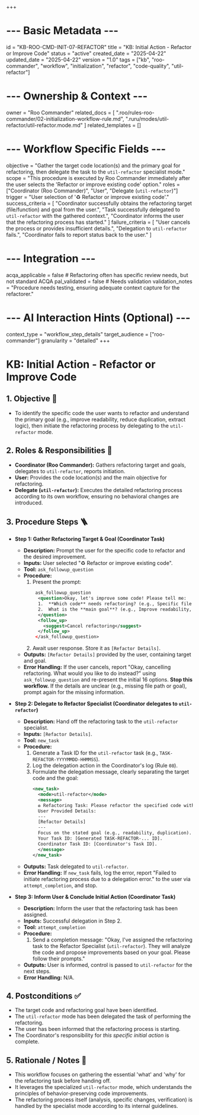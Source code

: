 +++
# --- Basic Metadata ---
id = "KB-ROO-CMD-INIT-07-REFACTOR"
title = "KB: Initial Action - Refactor or Improve Code"
status = "active"
created_date = "2025-04-22"
updated_date = "2025-04-22"
version = "1.0"
tags = ["kb", "roo-commander", "workflow", "initialization", "refactor", "code-quality", "util-refactor"]

# --- Ownership & Context ---
owner = "Roo Commander"
related_docs = [
    ".roo/rules-roo-commander/02-initialization-workflow-rule.md",
    ".ruru/modes/util-refactor/util-refactor.mode.md"
]
related_templates = []

# --- Workflow Specific Fields ---
objective = "Gather the target code location(s) and the primary goal for refactoring, then delegate the task to the `util-refactor` specialist mode."
scope = "This procedure is executed by Roo Commander immediately after the user selects the 'Refactor or improve existing code' option."
roles = ["Coordinator (Roo Commander)", "User", "Delegate (`util-refactor`)"]
trigger = "User selection of '♻️ Refactor or improve existing code'."
success_criteria = [
    "Coordinator successfully obtains the refactoring target (file/function) and goal from the user.",
    "Task successfully delegated to `util-refactor` with the gathered context.",
    "Coordinator informs the user that the refactoring process has started."
]
failure_criteria = [
    "User cancels the process or provides insufficient details.",
    "Delegation to `util-refactor` fails.",
    "Coordinator fails to report status back to the user."
]

# --- Integration ---
acqa_applicable = false # Refactoring often has specific review needs, but not standard ACQA
pal_validated = false # Needs validation
validation_notes = "Procedure needs testing, ensuring adequate context capture for the refactorer."

# --- AI Interaction Hints (Optional) ---
context_type = "workflow_step_details"
target_audience = ["roo-commander"]
granularity = "detailed"
+++

# KB: Initial Action - Refactor or Improve Code

## 1. Objective 🎯
*   To identify the specific code the user wants to refactor and understand the primary goal (e.g., improve readability, reduce duplication, extract logic), then initiate the refactoring process by delegating to the `util-refactor` mode.

## 2. Roles & Responsibilities 👤
*   **Coordinator (Roo Commander):** Gathers refactoring target and goals, delegates to `util-refactor`, reports initiation.
*   **User:** Provides the code location(s) and the main objective for refactoring.
*   **Delegate (`util-refactor`):** Executes the detailed refactoring process according to its own workflow, ensuring no behavioral changes are introduced.

## 3. Procedure Steps 🪜

*   **Step 1: Gather Refactoring Target & Goal (Coordinator Task)**
    *   **Description:** Prompt the user for the specific code to refactor and the desired improvement.
    *   **Inputs:** User selected "♻️ Refactor or improve existing code".
    *   **Tool:** `ask_followup_question`
    *   **Procedure:**
        1.  Present the prompt:
            ```xml
             ask_followup_question
              <question>Okay, let's improve some code! Please tell me:
              1.  **Which code** needs refactoring? (e.g., Specific file path(s), function names, class names)
              2.  What is the **main goal**? (e.g., Improve readability, reduce duplication, extract a reusable component, simplify complex logic)
              </question>
              <follow_up>
                <suggest>Cancel refactoring</suggest>
              </follow_up>
             </ask_followup_question>
            ```
        2.  Await user response. Store it as `[Refactor Details]`.
    *   **Outputs:** `[Refactor Details]` provided by the user, containing target and goal.
    *   **Error Handling:** If the user cancels, report "Okay, cancelling refactoring. What would you like to do instead?" using `ask_followup_question` and re-present the initial 16 options. **Stop this workflow.** If the details are unclear (e.g., missing file path or goal), prompt again for the missing information.

*   **Step 2: Delegate to Refactor Specialist (Coordinator delegates to `util-refactor`)**
    *   **Description:** Hand off the refactoring task to the `util-refactor` specialist.
    *   **Inputs:** `[Refactor Details]`.
    *   **Tool:** `new_task`
    *   **Procedure:**
        1.  Generate a Task ID for the `util-refactor` task (e.g., `TASK-REFACTOR-YYYYMMDD-HHMMSS`).
        2.  Log the delegation action in the Coordinator's log (Rule `08`).
        3.  Formulate the delegation message, clearly separating the target code and the goal:
            ```xml
            <new_task>
              <mode>util-refactor</mode>
              <message>
              ♻️ Refactoring Task: Please refactor the specified code without changing its external behavior.
              User Provided Details:
              ---
              [Refactor Details]
              ---
              Focus on the stated goal (e.g., readability, duplication). Follow your standard refactoring workflow: analyze, identify smells, apply refactoring patterns safely (check for tests), verify behavior remains unchanged, and report the specific changes made.
              Your Task ID: [Generated TASK-REFACTOR-... ID].
              Coordinator Task ID: [Coordinator's Task ID].
              </message>
            </new_task>
            ```
    *   **Outputs:** Task delegated to `util-refactor`.
    *   **Error Handling:** If `new_task` fails, log the error, report "Failed to initiate refactoring process due to a delegation error." to the user via `attempt_completion`, and stop.

*   **Step 3: Inform User & Conclude Initial Action (Coordinator Task)**
    *   **Description:** Inform the user that the refactoring task has been assigned.
    *   **Inputs:** Successful delegation in Step 2.
    *   **Tool:** `attempt_completion`
    *   **Procedure:**
        1.  Send a completion message: "Okay, I've assigned the refactoring task to the Refactor Specialist (`util-refactor`). They will analyze the code and propose improvements based on your goal. Please follow their prompts."
    *   **Outputs:** User is informed, control is passed to `util-refactor` for the next steps.
    *   **Error Handling:** N/A.

## 4. Postconditions ✅
*   The target code and refactoring goal have been identified.
*   The `util-refactor` mode has been delegated the task of performing the refactoring.
*   The user has been informed that the refactoring process is starting.
*   The Coordinator's responsibility for *this specific initial action* is complete.

## 5. Rationale / Notes 🤔
*   This workflow focuses on gathering the essential 'what' and 'why' for the refactoring task before handing off.
*   It leverages the specialized `util-refactor` mode, which understands the principles of behavior-preserving code improvements.
*   The refactoring process itself (analysis, specific changes, verification) is handled by the specialist mode according to its internal guidelines.